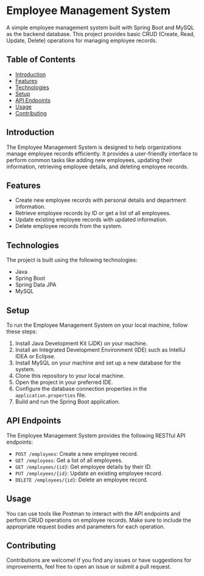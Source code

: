 # Employee Management System

A simple employee management system built with Spring Boot and MySQL as the backend database. This project provides basic CRUD (Create, Read, Update, Delete) operations for managing employee records.

## Table of Contents
- [Introduction](#introduction)
- [Features](#features)
- [Technologies](#technologies)
- [Setup](#setup)
- [API Endpoints](#api-endpoints)
- [Usage](#usage)
- [Contributing](#contributing)


## Introduction
The Employee Management System is designed to help organizations manage employee records efficiently. It provides a user-friendly interface to perform common tasks like adding new employees, updating their information, retrieving employee details, and deleting employee records.

## Features
- Create new employee records with personal details and department information.
- Retrieve employee records by ID or get a list of all employees.
- Update existing employee records with updated information.
- Delete employee records from the system.

## Technologies
The project is built using the following technologies:
- Java
- Spring Boot
- Spring Data JPA
- MySQL

## Setup
To run the Employee Management System on your local machine, follow these steps:

1. Install Java Development Kit (JDK) on your machine.
2. Install an Integrated Development Environment (IDE) such as IntelliJ IDEA or Eclipse.
3. Install MySQL on your machine and set up a new database for the system.
4. Clone this repository to your local machine.
5. Open the project in your preferred IDE.
6. Configure the database connection properties in the `application.properties` file.
7. Build and run the Spring Boot application.

## API Endpoints
The Employee Management System provides the following RESTful API endpoints:

- `POST /employees`: Create a new employee record.
- `GET /employees`: Get a list of all employees.
- `GET /employees/{id}`: Get employee details by their ID.
- `PUT /employees/{id}`: Update an existing employee record.
- `DELETE /employees/{id}`: Delete an employee record.

## Usage
You can use tools like Postman to interact with the API endpoints and perform CRUD operations on employee records. Make sure to include the appropriate request bodies and parameters for each operation.

## Contributing
Contributions are welcome! If you find any issues or have suggestions for improvements, feel free to open an issue or submit a pull request.


